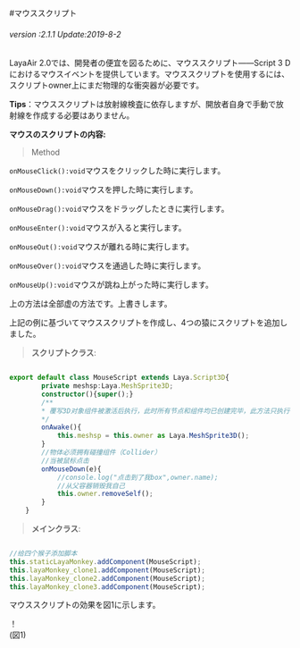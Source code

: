 #マウススクリプト

###### *version :2.1.1   Update:2019-8-2*

LayaAir 2.0では、開発者の便宜を図るために、マウススクリプト――Script 3 Dにおけるマウスイベントを提供しています。マウススクリプトを使用するには、スクリプトowner上にまだ物理的な衝突器が必要です。

**Tips**：マウススクリプトは放射線検査に依存しますが、開放者自身で手動で放射線を作成する必要はありません。

**マウスのスクリプトの内容:**

>Method

`onMouseClick():void`マウスをクリックした時に実行します。

`onMouseDown():void`マウスを押した時に実行します。

`onMouseDrag():void`マウスをドラッグしたときに実行します。

`onMouseEnter():void`マウスが入ると実行します。

`onMouseOut():void`マウスが離れる時に実行します。

`onMouseOver():void`マウスを通過した時に実行します。

`onMouseUp():void`マウスが跳ね上がった時に実行します。

上の方法は全部虚の方法です。上書きします。

上記の例に基づいてマウススクリプトを作成し、4つの猿にスクリプトを追加しました。

>**スクリプトクラス**:


```typescript

export default class MouseScript extends Laya.Script3D{
    	private meshsp:Laya.MeshSprite3D;
		constructor(){super();}
        /**
		* 覆写3D对象组件被激活后执行，此时所有节点和组件均已创建完毕，此方法只执行一次
		*/
        onAwake(){
			this.meshsp = this.owner as Laya.MeshSprite3D();
        }
		//物体必须拥有碰撞组件（Collider）
		//当被鼠标点击
		onMouseDown(e){
			//console.log("点击到了我box",owner.name);
			//从父容器销毁我自己
			this.owner.removeSelf();
		}
	}
```


>**メインクラス**:


```typescript

//给四个猴子添加脚本
this.staticLayaMonkey.addComponent(MouseScript);
this.layaMonkey_clone1.addComponent(MouseScript);
this.layaMonkey_clone2.addComponent(MouseScript);
this.layaMonkey_clone3.addComponent(MouseScript);
```


マウススクリプトの効果を図1に示します。

！[](img/1.gif)<br/>(図1)
